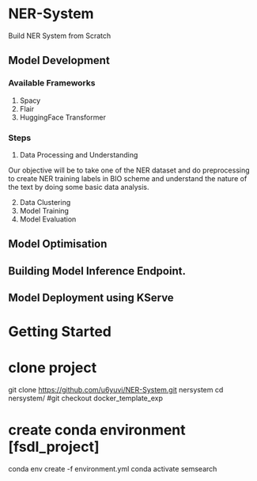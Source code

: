 # NER-System
Build NER System from Scratch 

## Model Development
### Available Frameworks
1. Spacy
2. Flair
3. HuggingFace Transformer

### Steps
1. Data Processing and Understanding

Our objective will be to take one of the NER dataset and do preprocessing to create NER training labels in BIO scheme and understand the nature of the text by doing some basic data analysis.

2. Data Clustering 
3. Model Training 
4. Model Evaluation

## Model Optimisation


## Building Model Inference Endpoint.

## Model Deployment using KServe


# Getting Started 
# clone project 
git clone https://github.com/u6yuvi/NER-System.git nersystem
cd nersystem/
#git checkout docker_template_exp

# create conda environment [fsdl_project]
conda env create -f environment.yml 
conda activate semsearch

